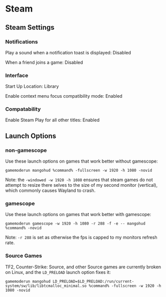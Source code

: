 # Steam

## Steam Settings

### Notifications

Play a sound when a notification toast is displayed: Disabled

When a friend joins a game: Disabled

### Interface

Start Up Location: Library

Enable context menu focus compatibility mode: Enabled

### Compatability

Enable Steam Play for all other titles: Enabled

## Launch Options

### non-gamescope

Use these launch options on games that work better without gamescope:

```text
gamemoderun mangohud %command% -fullscreen -w 1920 -h 1080 -novid
```

Note: the `-windowed -w 1920 -h 1080` ensures that steam games do not attempt to resize there selves to the size of my second monitor (vertical), which commonly causes Wayland to crash.

### gamescope

Use these launch options on games that work better with gamescope:

```text
gamemoderun gamescope -w 1920 -h 1080 -r 288 -f -e -- mangohud %command% -novid
```

Note: `-r 288` is set as otherwise the fps is capped to my monitors refresh rate.

### Source Games

TF2, Counter-Strike: Source, and other Source games are currently broken on Linux, and the `LD_PRELOAD` launch option fixes it:

```text
gamemoderun mangohud LD_PRELOAD=$LD_PRELOAD:/run/current-system/sw/lib/libtcmalloc_minimal.so %command% -fullscreen -w 1920 -h 1080 -novid
```
